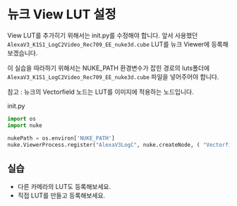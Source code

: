 # 뉴크 View LUT 설정
View LUT를 추가히기 위해서는 init.py를 수정해야 합니다.
앞서 사용했던 `AlexaV3_K1S1_LogC2Video_Rec709_EE_nuke3d.cube` LUT를 뉴크 Viewer에 등록해보겠습니다.

이 실습을 따라하기 위해서는 NUKE_PATH 환경변수가 잡힌 경로의 luts폴더에 `AlexaV3_K1S1_LogC2Video_Rec709_EE_nuke3d.cube` 파일을 넣어주어야 합니다.

참고 : 뉴크의 Vectorfield 노드는 LUT를 이미지에 적용하는 노드입니다.

init.py
```python
import os
import nuke

nukePath = os.environ['NUKE_PATH']
nuke.ViewerProcess.register("AlexaV3LogC", nuke.createNode, ( "Vectorfield", "vfield_file %s/luts/AlexaV3_K1S1_LogC2Video_Rec709_EE_nuke3d.cube colorspaceIn AlexaV3LogC" % (nukePath)))
```

## 실습
- 다른 카메라의 LUT도 등록해보세요.
- 직접 LUT를 만들고 등록해보세요.
